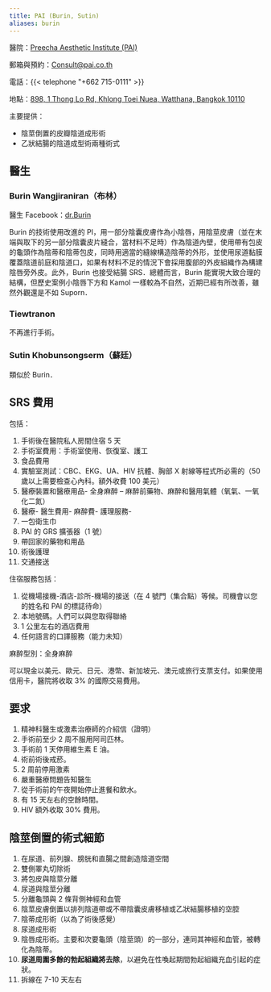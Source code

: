 ```yaml
---
title: PAI (Burin, Sutin)
aliases: burin
---
```


醫院：[Preecha Aesthetic Institute (PAI)](https://pai.co.th/)

郵箱與預約：<Consult@pai.co.th>

電話：{{< telephone "+662 715-0111" >}}

地點：[898, 1 Thong Lo Rd, Khlong Toei Nuea, Watthana, Bangkok 10110](https://goo.gl/maps/eA5mp9mTXEYcDjj67)

主要提供：

- 陰莖倒置的皮瓣陰道成形術
- 乙狀結腸的陰道成型術兩種術式

## 醫生

### Burin Wangjiraniran（布林）

醫生 Facebook：[dr.Burin](https://www.facebook.com/dr.Burin)

Burin 的技術使用改進的 PI，用一部分陰囊皮膚作為小陰唇，用陰莖皮膚（並在末端與取下的另一部分陰囊皮片縫合，當材料不足時）作為陰道內壁，使用帶有包皮的龜頭作為陰蒂和陰蒂包皮，同時用適當的縫線構造陰蒂的外形，並使用尿道黏膜覆蓋陰道前庭和陰道口，如果有材料不足的情況下會採用腹部的外皮組織作為構建陰唇旁外皮。此外，Burin 也接受結腸 SRS．總體而言，Burin 能實現大致合理的結構，但歷史案例小陰唇下方和 Kamol 一樣較為不自然，近期已經有所改善，雖然外觀還是不如 Suporn．

### Tiewtranon

不再進行手術。

### Sutin Khobunsongserm（蘇廷）

類似於 Burin．

## SRS 費用

包括：

1. 手術後在醫院私人房間住宿 5 天
1. 手術室費用：手術室使用、恢復室、護工
1. 食品費用
1. 實驗室測試：CBC、EKG、UA、HIV 抗體、胸部 X 射線等程式所必需的（50 歲以上需要檢查心內科。額外收費 100 美元）
1. 醫療裝置和醫療用品- 全身麻醉 – 麻醉前藥物、麻醉和醫用氣體（氧氣、一氧化二氮）
1. 醫療- 醫生費用- 麻醉費- 護理服務-
1. 一包衛生巾
1. PAI 的 GRS 擴張器（1 號）
1. 帶回家的藥物和用品
1. 術後護理
1. 交通接送

住宿服務包括：

1. 從機場接機-酒店-診所-機場的接送（在 4 號門（集合點）等候。司機會以您的姓名和 PAI 的標誌待命）
1. 本地號碼。人們可以與您取得聯絡
1. 1 公里左右的酒店費用
1. 任何語言的口譯服務（能力未知）

麻醉型別：全身麻醉

可以現金以美元、歐元、日元、港幣、新加坡元、澳元或旅行支票支付。如果使用信用卡，醫院將收取 3% 的國際交易費用。

## 要求

1. 精神科醫生或激素治療師的介紹信（證明）
1. 手術前至少 2 周不服用阿司匹林。
1. 手術前 1 天停用維生素 E 油。
1. 術前術後戒菸。
1. 2 周前停用激素
1. 嚴重醫療問題告知醫生
1. 從手術前的午夜開始停止進餐和飲水。
1. 有 15 天左右的空餘時間。
1. HIV 額外收取 30% 費用。

## 陰莖倒置的術式細節

1. 在尿道、前列腺、膀胱和直腸之間創造陰道空間
1. 雙側睪丸切除術
1. 將包皮與陰莖分離
1. 尿道與陰莖分離
1. 分離龜頭與 2 條背側神經和血管
1. 陰莖皮膚倒置以排列陰道帶或不帶陰囊皮膚移植或乙狀結腸移植的空腔
1. 陰蒂成形術（以為了術後感覺）
1. 尿道成形術
1. 陰唇成形術。主要和次要龜頭（陰莖頭）的一部分，連同其神經和血管，被轉化為陰蒂。
1. **尿道周圍多餘的勃起組織將去除**，以避免在性喚起期間勃起組織充血引起的症狀。
1. 拆線在 7-10 天左右
